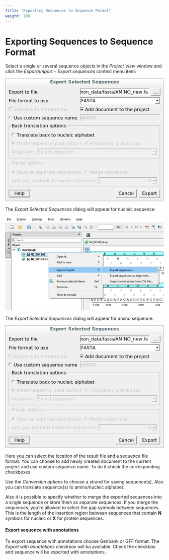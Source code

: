 ```yaml
---
title: "Exporting Sequences to Sequence Format"
weight: 100
---
```



# Exporting Sequences to Sequence Format

Select a single or several sequence objects in the _Project View_ window and click the _Export/Import ‣ Export sequences_ context menu item:


![](/images/65929305/68812806.png)

The _Export Selected Sequences_ dialog will appear for nucleic sequence:


![](/images/65929305/68812825.png)

The _Export Selected Sequences_ dialog will appear for amino sequence:


![](/images/65929305/65929306.png)

Here you can select the location of the result file and a sequence file format. You can choose to add newly created document to the current project and use custom sequence name. To do it check the corresponding checkboxes.

Use the _Conversion options_ to choose a strand for saving sequence(s). Also you can translate sequence(s) to amino/nucleic alphabet.

Also it is possible to specify whether to merge the exported sequences into a single sequence or store them as separate sequences. If you merge the sequences, you’re allowed to select the gap symbols between sequences. This is the length of the insertion region between sequences that contain **N** symbols for nucleic or **X** for protein sequences.

#### Export sequence with annotations

To export sequence with annotations choose Genbank or GFF format. The _Export with annotations_ checkbox will ba available. Check the checkbox and sequence will be exported with annotations .
